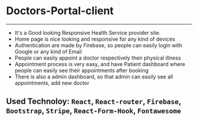 # Doctors-Portal-client
***
- It's a Good looking Responsive Health Service provider site.
- Home page is nice looking and responsive for any kind of devices
- Authentication are made by Firebase, so people can easily login with Google or any kind of Email
- People can easily appoint a doctor respectively their physical illness
- Appointment process is very easy, and have Patient dashboard where people can easily see their appointments after booking
- There is also a admin dashboard, so that admin can easily see all appointments, add new doctor
## Used Technoloy: `React`, `React-router`, `Firebase`, `Bootstrap`, `Stripe`, `React-Form-Hook`, `Fontawesome`
